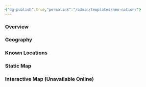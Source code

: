 ```yaml
---
{"dg-publish":true,"permalink":"/admin/templates/new-nation/"}
---
```


### Overview


### Geography


### Known Locations


### Static Map


### Interactive Map (Unavailable Online)

